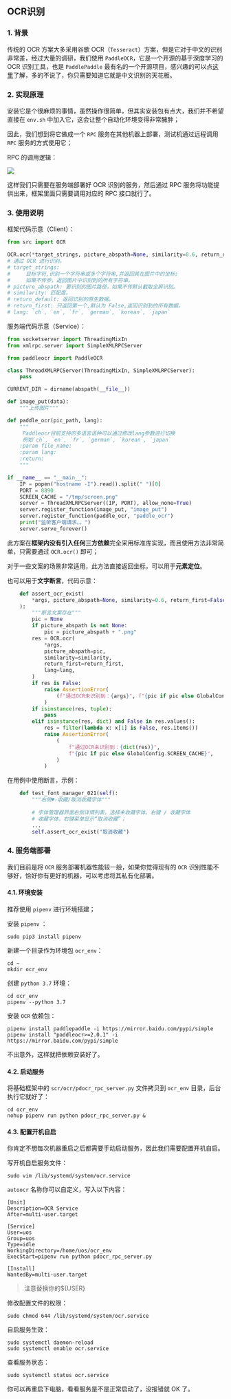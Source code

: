 ## OCR识别

### 1. 背景

传统的 OCR 方案大多采用谷歌 OCR（`Tesseract`）方案，但是它对于中文的识别非常差，经过大量的调研，我们使用 `PaddleOCR`，它是一个开源的基于深度学习的 OCR 识别工具，也是 `PaddlePaddle` 最有名的一个开源项目，感兴趣的可以点[这里](https://github.com/PaddlePaddle/PaddleOCR)了解，多的不说了，你只需要知道它就是中文识别的天花板。

### 2. 实现原理

安装它是个很麻烦的事情，虽然操作很简单，但其实安装包有点大，我们并不希望直接在 `env.sh` 中加入它，这会让整个自动化环境变得非常臃肿；

因此，我们想到将它做成一个 `RPC` 服务在其他机器上部署，测试机通过远程调用 `RPC` 服务的方式使用它；

RPC 的调用逻辑：

![](https://pic.imgdb.cn/item/64f054c3661c6c8e54ff47b5.png)

这样我们只需要在服务端部署好 OCR 识别的服务，然后通过 RPC 服务将功能提供出来，框架里面只需要调用对应的 RPC 接口就行了。

### 3. 使用说明

框架代码示意（Client）：

```python
from src import OCR

OCR.ocr(*target_strings, picture_abspath=None, similarity=0.6, return_default=False, return_first=False, lang="ch"):
# 通过 OCR 进行识别。
# target_strings:
#     目标字符,识别一个字符串或多个字符串,并返回其在图片中的坐标;
#     如果不传参，返回图片中识别到的所有字符串。
# picture_abspath: 要识别的图片路径，如果不传默认截取全屏识别。
# similarity: 匹配度。
# return_default: 返回识别的原生数据。
# return_first: 只返回第一个,默认为 False,返回识别到的所有数据。
# lang: `ch`, `en`, `fr`, `german`, `korean`, `japan`
```

服务端代码示意（Service）：

```python
from socketserver import ThreadingMixIn
from xmlrpc.server import SimpleXMLRPCServer

from paddleocr import PaddleOCR

class ThreadXMLRPCServer(ThreadingMixIn, SimpleXMLRPCServer):
    pass

CURRENT_DIR = dirname(abspath(__file__))

def image_put(data):
	"""上传图片"""

def paddle_ocr(pic_path, lang):
    """
     Paddleocr目前支持的多语言语种可以通过修改lang参数进行切换
     例如`ch`, `en`, `fr`, `german`, `korean`, `japan`
    :param file_name:
    :param lang:
    :return:
    """

if __name__ == "__main__":
    IP = popen("hostname -I").read().split(" ")[0]
    PORT = 8890
    SCREEN_CACHE = "/tmp/screen.png"
    server = ThreadXMLRPCServer((IP, PORT), allow_none=True)
    server.register_function(image_put, "image_put")
    server.register_function(paddle_ocr, "paddle_ocr")
    print("监听客户端请求。。")
    server.serve_forever()
```

此方案在**框架内没有引入任何三方依赖**完全采用标准库实现，而且使用方法非常简单，只需要通过 `OCR.ocr()` 即可；

对于一些文案的场景非常适用，此方法直接返回坐标，可以用于**元素定位**。

也可以用于**文字断言**，代码示意：

```python
    def assert_ocr_exist(
        *args, picture_abspath=None, similarity=0.6, return_first=False, lang="ch"
    ):
        """断言文案存在"""
        pic = None
        if picture_abspath is not None:
            pic = picture_abspath + ".png"
        res = OCR.ocr(
            *args,
            picture_abspath=pic,
            similarity=similarity,
            return_first=return_first,
            lang=lang,
        )
        if res is False:
            raise AssertionError(
                (f"通过OCR未识别到：{args}", f"{pic if pic else GlobalConfig.SCREEN_CACHE}")
            )
        if isinstance(res, tuple):
            pass
        elif isinstance(res, dict) and False in res.values():
            res = filter(lambda x: x[1] is False, res.items())
            raise AssertionError(
                (
                    f"通过OCR未识别到：{dict(res)}",
                    f"{pic if pic else GlobalConfig.SCREEN_CACHE}",
                )
            )
```

在用例中使用断言，示例：

```python
    def test_font_manager_021(self):
        """右侧♥-收藏/取消收藏字体"""
		
        # 字体管理器界面右侧详情列表，选择未收藏字体，右键 / 收藏字体
        # 收藏字体，右键菜单显示“取消收藏”；
        ...
        self.assert_ocr_exist("取消收藏")
```

### 4. 服务端部署

我们目前是将 `OCR` 服务部署机器性能较一般，如果你觉得现有的 `OCR` 识别性能不够好，恰好你有更好的机器，可以考虑将其私有化部署。

#### 4.1. 环境安装

推荐使用 `pipenv` 进行环境搭建；

安装 `pipenv` ：

```shell
sudo pip3 install pipenv
```

新建一个目录作为环境包 `ocr_env`：

```shell
cd ~
mkdir ocr_env
```

创建 `python 3.7` 环境：

```shell
cd ocr_env
pipenv --python 3.7
```

安装 `OCR` 依赖包：

```shell
pipenv install paddlepaddle -i https://mirror.baidu.com/pypi/simple
pipenv install "paddleocr>=2.0.1" -i https://mirror.baidu.com/pypi/simple
```

不出意外，这样就把依赖安装好了。

#### 4.2. 启动服务

将基础框架中的 `scr/ocr/pdocr_rpc_server.py` 文件拷贝到 `ocr_env` 目录，后台执行它就好了：

```shell
cd ocr_env
nohup pipenv run python pdocr_rpc_server.py &
```

#### 4.3. 配置开机自启

你肯定不想每次机器重启之后都需要手动启动服务，因此我们需要配置开机自启。

写开机自启服务文件：

```shell
sudo vim /lib/systemd/system/ocr.service
```

`autoocr`  名称你可以自定义，写入以下内容：

```shell
[Unit]
Description=OCR Service
After=multi-user.target

[Service]
User=uos
Group=uos
Type=idle
WorkingDirectory=/home/uos/ocr_env
ExecStart=pipenv run python pdocr_rpc_server.py

[Install]
WantedBy=multi-user.target
```

> 注意替换你的${USER}

修改配置文件的权限：

```shell
sudo chmod 644 /lib/systemd/system/ocr.service
```

自启服务生效：

```shell
sudo systemctl daemon-reload
sudo systemctl enable ocr.service
```

查看服务状态：

```shell
sudo systemctl status ocr.service
```

你可以再重启下电脑，看看服务是不是正常启动了，没报错就 OK 了。
